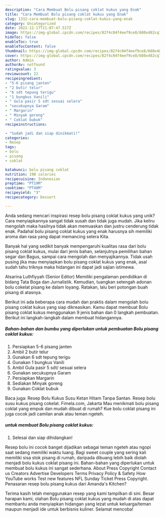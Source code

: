 ```yaml
---
description: "Cara Membuat Bolu pisang coklat kukus yang Enak"
title: "Cara Membuat Bolu pisang coklat kukus yang Enak"
slug: 1332-cara-membuat-bolu-pisang-coklat-kukus-yang-enak
category: Uncategorized
date: 2022-12-17T21:07:47.517Z
image: https://img-global.cpcdn.com/recipes/82f4c04f4eef9ce8/680x482cq70/bolu-pisang-coklat-kukus-foto-resep-utama.jpg
hideToc: false
enableToc: true
enableTocContent: false
thumbnail: https://img-global.cpcdn.com/recipes/82f4c04f4eef9ce8/680x482cq70/bolu-pisang-coklat-kukus-foto-resep-utama.jpg
cover: https://img-global.cpcdn.com/recipes/82f4c04f4eef9ce8/680x482cq70/bolu-pisang-coklat-kukus-foto-resep-utama.jpg
author: Admin
authorAv: notfound
ratingvalue: 3
reviewcount: 22
recipeingredient:
- "5-6 pisang janten"
- "2 butir telur"
- "6 sdt tepung terigu"
- "1 bungkus Vanili"
- " Gula pasir 5 sdt sesuai selera"
- "secukupnya Garam"
- " Margarin"
- " Minyak goreng"
- " Coklat bubuk"
recipeinstructions:

- "Sudah jadi dan siap dinikmati!"
categories:
- Resep
tags:
- bolu
- pisang
- coklat

katakunci: bolu pisang coklat 
nutrition: 198 calories
recipecuisine: Indonesian
preptime: "PT19M"
cooktime: "PT40M"
recipeyield: "3"
recipecategory: Dessert

---
```





Anda sedang mencari inspirasi resep bolu pisang coklat kukus yang unik? Cara menyiapkannya sangat tidak susah dan tidak juga mudah. Jika keliru mengolah maka hasilnya tidak akan memuaskan dan justru cenderung tidak enak. Padahal bolu pisang coklat kukus yang enak harusnya sih memiliki aroma dan rasa yang dapat memancing selera Kita.





Banyak hal yang sedikit banyak mempengaruhi kualitas rasa dari bolu pisang coklat kukus, mulai dari jenis bahan, selanjutnya pemilihan bahan segar dan Bagus, sampai cara mengolah dan menyajikannya. Tidak usah pusing jika mau menyiapkan bolu pisang coklat kukus yang enak,      asal sudah tahu triknya maka hidangan ini dapat jadi sajian istimewa.














Atsarina Luthfiyyah (Senior Editor) Memiliki pengalaman pendidikan di bidang Tata Boga dan Jurnalistik. Kemudian, tuangkan setengah adonan bolu cokelat pisang ke dalam loyang. Ratakan, lalu beri potongan buah pisang di atasnya.






Berikut ini ada beberapa cara mudah dan praktis dalam mengolah bolu pisang coklat kukus yang siap dikreasikan. Kamu dapat membuat Bolu pisang coklat kukus menggunakan 9 jenis bahan dan 0 langkah pembuatan. Berikut ini langkah-langkah dalam membuat hidangannya.

<!--inarticleads1-->

##### Bahan-bahan dan bumbu yang diperlukan untuk pembuatan Bolu pisang coklat kukus:

1. Persiapkan 5-6 pisang janten
1. Ambil 2 butir telur
1. Gunakan 6 sdt tepung terigu
1. Gunakan 1 bungkus Vanili
1. Ambil  Gula pasir 5 sdt/ sesuai selera
1. Gunakan secukupnya Garam
1. Persiapkan  Margarin
1. Sediakan  Minyak goreng
1. Gunakan  Coklat bubuk


Baca juga: Resep Bolu Kukus Susu Ketan Hitam Tanpa Santan. Resep bolu susu kukus pisang cokelat. Fimela.com, Jakarta Mau menikmati bolu pisang coklat yang empuk dan mudah dibuat di rumah? Kue bolu coklat pisang ini juga cocok jadi camilan anak atau teman ngeteh. 

<!--inarticleads2-->

#####  untuk membuat Bolu pisang coklat kukus:


1. Selesai dan siap dihidangkan!

Resep bolu ini cocok banget dijadikan sebagai teman ngeteh atau ngopi saat sedang memiliki waktu luang. Bagi sweet couple yang sering kali memiliki sisa stok pisang di rumah, daripada dibuang lebih baik diolah menjadi bolu kukus coklat pisang ini. Bahan-bahan yang diperlukan untuk membuat bolu kukus ini sangat sederhana. About Press Copyright Contact us Creators Advertise Developers Terms Privacy Policy &amp; Safety How YouTube works Test new features NFL Sunday Ticket Press Copyright. Penasaran resep bolu pisang kukus dari Amanda&#39;s Kitchen? 

Terima kasih telah menggunakan resep yang kami tampilkan di sini. Besar harapan kami, olahan Bolu pisang coklat kukus yang mudah di atas dapat membantu anda menyiapkan hidangan yang lezat untuk keluarga/teman maupun menjadi ide untuk berbisnis kuliner. Selamat mencoba!
